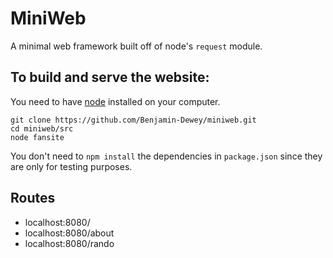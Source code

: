 # MiniWeb
A minimal web framework built off of node's ```request``` module.

## To build and serve the website:
You need to have [node](https://nodejs.org/en/) installed on your computer.
```
git clone https://github.com/Benjamin-Dewey/miniweb.git
cd miniweb/src
node fansite

```
You don't need to ```npm install``` the dependencies in ```package.json``` since they are only for testing purposes.

## Routes
- localhost:8080/
- localhost:8080/about
- localhost:8080/rando

